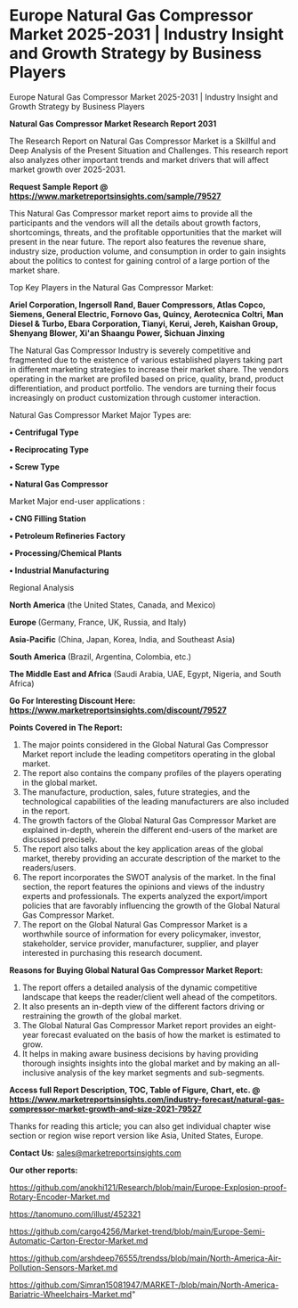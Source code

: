 # Europe Natural Gas Compressor Market 2025-2031 | Industry Insight and Growth Strategy by Business Players
 Europe Natural Gas Compressor Market 2025-2031 | Industry Insight and Growth Strategy by Business Players

<strong>Natural Gas Compressor Market Research Report 2031</strong>

The Research Report on Natural Gas Compressor Market is a Skillful and Deep Analysis of the Present Situation and Challenges. This research report also analyzes other important trends and market drivers that will affect market growth over 2025-2031.

<strong>Request Sample Report @ <a href=https://www.marketreportsinsights.com/sample/79527>https://www.marketreportsinsights.com/sample/79527</a></strong>

This Natural Gas Compressor market report aims to provide all the participants and the vendors will all the details about growth factors, shortcomings, threats, and the profitable opportunities that the market will present in the near future. The report also features the revenue share, industry size, production volume, and consumption in order to gain insights about the politics to contest for gaining control of a large portion of the market share.

Top Key Players in the Natural Gas Compressor Market:

<strong>Ariel Corporation, Ingersoll Rand, Bauer Compressors, Atlas Copco, Siemens, General Electric, Fornovo Gas, Quincy, Aerotecnica Coltri, Man Diesel & Turbo, Ebara Corporation, Tianyi, Kerui, Jereh, Kaishan Group, Shenyang Blower, Xi'an Shaangu Power, Sichuan Jinxing</strong>

The Natural Gas Compressor Industry is severely competitive and fragmented due to the existence of various established players taking part in different marketing strategies to increase their market share. The vendors operating in the market are profiled based on price, quality, brand, product differentiation, and product portfolio. The vendors are turning their focus increasingly on product customization through customer interaction.

Natural Gas Compressor Market Major Types are:

<strong>• Centrifugal Type

• Reciprocating Type

• Screw Type

• Natural Gas Compressor</strong>

Market Major end-user applications :

<strong>• CNG Filling Station

• Petroleum Refineries Factory

• Processing/Chemical Plants

• Industrial Manufacturing</strong>

Regional Analysis

</u><strong><b>North America</b></strong> (the United States, Canada, and Mexico)

<strong><b>Europe </b></strong>(Germany, France, UK, Russia, and Italy)

<strong><b>Asia-Pacific</b></strong> (China, Japan, Korea, India, and Southeast Asia)

<strong><b>South America</b></strong> (Brazil, Argentina, Colombia, etc.)

<strong><b>The Middle East and Africa</b></strong> (Saudi Arabia, UAE, Egypt, Nigeria, and South Africa)

<strong>Go For Interesting Discount Here: <a href=https://www.marketreportsinsights.com/discount/79527>https://www.marketreportsinsights.com/discount/79527</a></strong>

<strong>Points Covered in The Report:</strong>
<ol>
  <li>The major points considered in the Global Natural Gas Compressor Market report include the leading competitors operating in the global market.</li>
  <li>The report also contains the company profiles of the players operating in the global market.</li>
  <li>The manufacture, production, sales, future strategies, and the technological capabilities of the leading manufacturers are also included in the report.</li>
  <li>The growth factors of the Global Natural Gas Compressor Market are explained in-depth, wherein the different end-users of the market are discussed precisely.</li>
  <li>The report also talks about the key application areas of the global market, thereby providing an accurate description of the market to the readers/users.</li>
  <li>The report incorporates the SWOT analysis of the market. In the final section, the report features the opinions and views of the industry experts and professionals. The experts analyzed the export/import policies that are favorably influencing the growth of the Global Natural Gas Compressor Market.</li>
  <li>The report on the Global Natural Gas Compressor Market is a worthwhile source of information for every policymaker, investor, stakeholder, service provider, manufacturer, supplier, and player interested in purchasing this research document.</li>
</ol>
<strong>Reasons for Buying Global Natural Gas Compressor Market Report:</strong>

<ol>
  <li>The report offers a detailed analysis of the dynamic competitive landscape that keeps the reader/client well ahead of the competitors.</li>
  <li>It also presents an in-depth view of the different factors driving or restraining the growth of the global market.</li>
  <li>The Global Natural Gas Compressor Market report provides an eight-year forecast evaluated on the basis of how the market is estimated to grow.</li>
  <li>It helps in making aware business decisions by having providing thorough insights insights into the global market and by making an all-inclusive analysis of the key market segments and sub-segments.</li>
</ol>
<strong>Access full Report Description, TOC, Table of Figure, Chart, etc. @ <a href=https://www.marketreportsinsights.com/industry-forecast/natural-gas-compressor-market-growth-and-size-2021-79527>https://www.marketreportsinsights.com/industry-forecast/natural-gas-compressor-market-growth-and-size-2021-79527</a></strong>


Thanks for reading this article; you can also get individual chapter wise section or region wise report version like Asia, United States, Europe.

<strong>Contact Us:</strong>
sales@marketreportsinsights.com

<strong>Our other reports:</strong>

<a href=https://github.com/anokhi121/Research/blob/main/Europe-Explosion-proof-Rotary-Encoder-Market.md>https://github.com/anokhi121/Research/blob/main/Europe-Explosion-proof-Rotary-Encoder-Market.md</a>

<a href=https://tanomuno.com/illust/452321>https://tanomuno.com/illust/452321</a>

<a href=https://github.com/cargo4256/Market-trend/blob/main/Europe-Semi-Automatic-Carton-Erector-Market.md>https://github.com/cargo4256/Market-trend/blob/main/Europe-Semi-Automatic-Carton-Erector-Market.md</a>

<a href=https://github.com/arshdeep76555/trendss/blob/main/North-America-Air-Pollution-Sensors-Market.md>https://github.com/arshdeep76555/trendss/blob/main/North-America-Air-Pollution-Sensors-Market.md</a>

<a href=https://github.com/Simran15081947/MARKET-/blob/main/North-America-Bariatric-Wheelchairs-Market.md>https://github.com/Simran15081947/MARKET-/blob/main/North-America-Bariatric-Wheelchairs-Market.md</a>"
